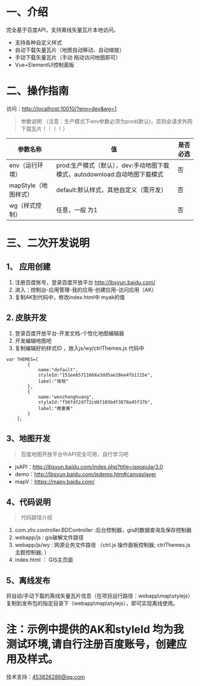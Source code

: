 # 一、介绍
完全基于百度API，支持离线矢量瓦片本地访问。
* 支持各种自定义样式
* 自动下载矢量瓦片（地图自动移动、自动缩放）
* 手动下载矢量瓦片（手动 拖动访问地图即可）
* Vue+ElementUI控制面板

# 二、操作指南
 访问：<http://localhost:10010/?env=dev&wg=1>
 
> 参数说明 （注意：生产模式下env参数必须为prod(默认)，否则会请求外网下载瓦片！！！！）

|  参数名称   | 值  | 是否必选 |
|  ----  | ----  | ---- |
| env（运行环境）  | prod:生产模式（默认），dev:手动地图下载模式，autodownload:自动地图下载模式 | 否 |
| mapStyle（地图样式）  | default:默认样式，其他自定义（需开发） | 否 |
| wg（样式控制）  | 任意，一般 为1 | 否 |

# 三、二次开发说明
##  1、 应用创建
1. 注册百度账号，登录百度开放平台  http://lbsyun.baidu.com/
2. 进入：控制台-应用管理-我的应用-创建应用-访问应用（AK）
3. 复制AK到代码中，修改index.html中   myak的值

## 2. 皮肤开发
1. 登录百度开放平台-开发文档-个性化地图编辑器
2. 开发编辑地图吧
3. 复制编辑好的样式ID ，放入js/wy/ctrlThemes.js 代码中
```
var THEMES=[
		{
			name:"default",
			styleId:"151ee65711668a3dd5ae28ee4fb1115e",
			label:"常规"
		},
		{
			name:"wenzhonghuang",
			styleId:"f56fdf2d772cd6f103bdf3878a45f37b",
			label:"稳重黄"
		}
	];
```

## 3、地图开发
> 百度地图开放平台中API完全可用，自行学习吧

* jsAPI：http://lbsyun.baidu.com/index.php?title=jspopular3.0
* demo：http://lbsyun.baidu.com/jsdemo.htm#canvaslayer
* mapV：https://mapv.baidu.com/

## 4、代码说明
> 代码路径介绍

1. com.zliv.controller.BDController :后台控制器，gis的数据查询及保存控制器
2. webapp/js : gis破解文件路径
3. webapp/js/wy : 网源业务文件路径 （ctrl.js 操作面板控制器;  ctrlThemes.js 主题控制器;    ）
4. index.html ：  GIS主页面

## 5、离线发布

将自动/手动下载的离线矢量瓦片信息（在项目运行路径：webapp\map\stylejs）复制到发布包的指定目录下（webapp\map\stylejs），即可实现离线使用。

# 注：示例中提供的AK和styleId 均为我测试环境,请自行注册百度账号，创建应用及样式。
技术支持：453826286@qq.com
